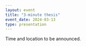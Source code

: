 ```yaml
---
layout: event
title: "3-minute thesis"
event_date: 2024-03-13
type: presentation
---
```


Time and location to be announced.
